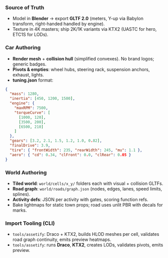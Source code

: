 ### Source of Truth

- Model in **Blender** → export **GLTF 2.0** (meters, Y-up via Babylon transform, right-handed handled by engine).
- Texture in 4K masters; ship 2K/1K variants via KTX2 (UASTC for hero, ETC1S for LODs).

### Car Authoring

- **Render mesh** + **collision hull** (simplified convexes). No brand logos; generic badges.
- **Pivots & empties**: wheel hubs, steering rack, suspension anchors, exhaust, lights.
- **tuning.json** format:

```json
{
  "mass": 1280,
  "inertia": [450, 1200, 1500],
  "engine": {
    "maxRPM": 7500,
    "torqueCurve": [
      [1000, 120],
      [3500, 200],
      [6500, 210]
    ]
  },
  "gears": [3.2, 2.1, 1.5, 1.2, 1.0, 0.82],
  "finalDrive": 3.9,
  "tire": { "frontWidth": 235, "rearWidth": 245, "mu": 1.1 },
  "aero": { "cd": 0.34, "clFront": 0.0, "clRear": 0.05 }
}
```

### World Authoring

- **Tiled world**: `world/cells/x_y/` folders each with visual + collision GLTFs.
- **Road graph**: `world/roads/graph.json` (nodes, edges, lanes, speed limits, splines).
- **Activity defs**: JSON per activity with gates, scoring function refs.
- Bake lightmaps for static town props; road uses unlit PBR with decals for marks.

### Import Tooling (CLI)

- `tools/assetify`: Draco + KTX2, builds HLOD meshes per cell, validates road graph continuity, emits preview heatmaps.
- `tools/assetify`: runs **Draco**, **KTX2**, creates LODs, validates pivots, emits preview.
